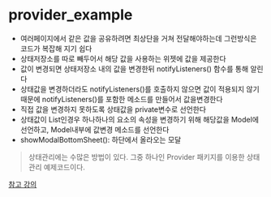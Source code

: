 # provider_example

- 여러페이지에서 같은 값을 공유하려면 최상단을 거쳐 전달해야하는데 그런방식은 코드가 복잡해 지기 쉽다
- 상태저장소를 따로 빼두어서 해당 값을 사용하는 위젯에 값을 제공한다
- 값이 변경되면 상태저장소 내의 값을 변경한뒤 notifyListeners() 함수를 통해 알린다 
- 상태값을 변경하더라도 notifyListeners()를 호출하지 않으면 값이 적용되지 않기 때문에 notifyListeners()를 포함한 메소드를 만들어서 값을변경한다
- 직접 값을 변경하지 못하도록 상태값을 private변수로 선언한다
- 상태값이 List인경우 하나하나의 요소의 속성을 변경하기 위해 해당값을 Model에 선언하고, Model내부에 값변경 메소드를 선언한다
- showModalBottomSheet(): 하단에서 올라오는 모달

> 상태관리에는 수많은 방법이 있다. 그중 하나인 Provider 패키지를 이용한 상태관리 예제코드이다.

[참고 강의](https://www.udemy.com/course/flutter-bootcamp-with-dart/)



